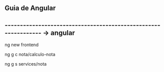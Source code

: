 ## Guia de Angular

## --------------------------------------------------------------- -> angular

ng new frontend

ng g c nota/calculo-nota

ng g s services/nota